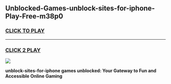 
## Unblocked-Games-unblock-sites-for-iphone-Play-Free-m38p0
<h3>
<a href="https://premium76.site?title=unblock-sites-for-iphone&ref=18A1">CLICK TO PLAY</a></h3>
<hr>

<h3>
<a href="https://premium76.site?title=unblock-sites-for-iphone&ref=18A1">CLICK 2 PLAY</a>
  
</h3>

<a href="https://premium76.site?title=unblock-sites-for-iphone&ref=18A1"><img src="https://clearcache.store/games.png"></a>


**unblock-sites-for-iphone games unblocked: Your Gateway to Fun and Accessible Online Gaming**
